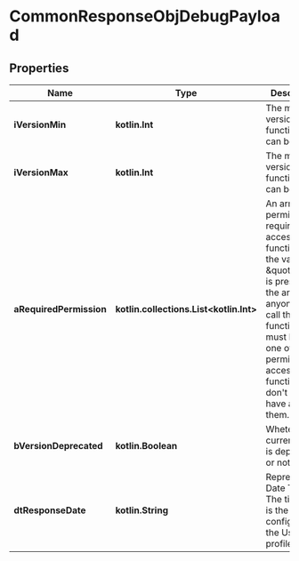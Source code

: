 
# CommonResponseObjDebugPayload

## Properties
| Name | Type | Description | Notes |
| ------------ | ------------- | ------------- | ------------- |
| **iVersionMin** | **kotlin.Int** | The minimum version of the function that can be called |  |
| **iVersionMax** | **kotlin.Int** | The maximum version of the function that can be called |  |
| **aRequiredPermission** | **kotlin.collections.List&lt;kotlin.Int&gt;** | An array of permissions required to access this function.  If the value \&quot;0\&quot; is present in the array, anyone can call this function.  You must have one of the permission to access the function. You don&#39;t need to have all of them. |  |
| **bVersionDeprecated** | **kotlin.Boolean** | Wheter the current route is deprecated or not |  |
| **dtResponseDate** | **kotlin.String** | Represent a Date Time. The timezone is the one configured in the User&#39;s profile. |  |



